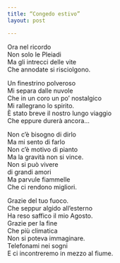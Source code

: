 ```yaml
---
title: “Congedo estivo”
layout: post

---
```


Ora nel ricordo   
Non solo le Pleiadi   
Ma gli intrecci delle vite   
Che annodate si risciolgono.  

Un finestrino polveroso   
Mi separa dalle nuvole   
Che in un coro un po’ nostalgico   
Mi rallegrano lo spirito.  
È stato breve il nostro lungo viaggio   
Che eppure durerà ancora…  

Non c’è bisogno di dirlo   
Ma mi sento di farlo   
Non c’è motivo di pianto   
Ma la gravità non si vince.  
Non si può vivere   
di grandi amori   
Ma parvule fiammelle  
Che ci rendono migliori.  

Grazie del tuo fuoco.  
Che seppur algido all’esterno  
Ha reso saffico il mio Agosto.  
Grazie per la fine   
Che più climatica    
Non si poteva immaginare.   
Telefonami nei sogni   
E ci incontreremo in mezzo al fiume.   
